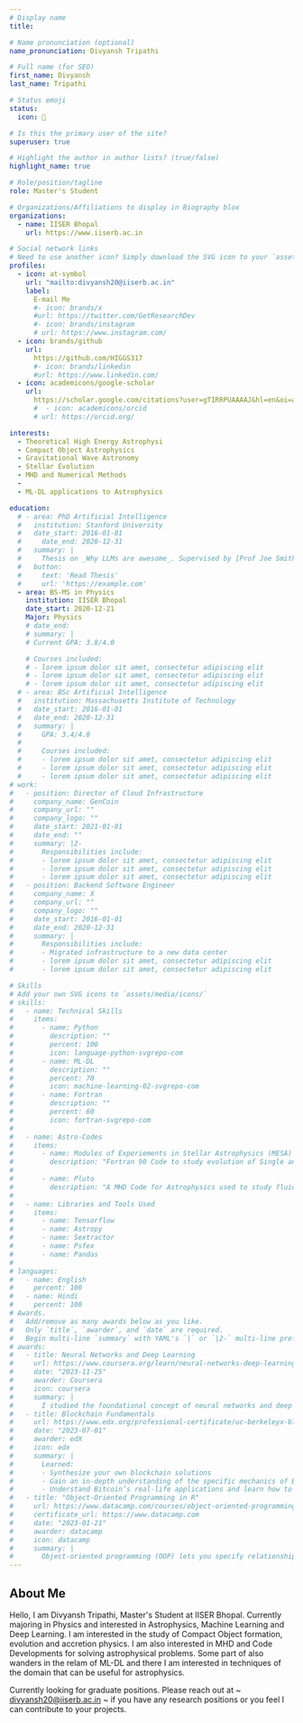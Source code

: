 ```yaml
---
# Display name
title:

# Name pronunciation (optional)
name_pronunciation: Divyansh Tripathi

# Full name (for SEO)
first_name: Divyansh
last_name: Tripathi

# Status emoji
status:
  icon: 🚀

# Is this the primary user of the site?
superuser: true

# Highlight the author in author lists? (true/false)
highlight_name: true

# Role/position/tagline
role: Master's Student

# Organizations/Affiliations to display in Biography blox
organizations:
  - name: IISER Bhopal
    url: https://www.iiserb.ac.in

# Social network links
# Need to use another icon? Simply download the SVG icon to your `assets/media/icons/` folder.
profiles:
  - icon: at-symbol
    url: "mailto:divyansh20@iiserb.ac.in"
    label:
      E-mail Me
      #- icon: brands/x
      #url: https://twitter.com/GetResearchDev
      #- icon: brands/instagram
      # url: https://www.instagram.com/
  - icon: brands/github
    url:
      https://github.com/HIGGS317
      #- icon: brands/linkedin
      #url: https://www.linkedin.com/
  - icon: academicons/google-scholar
    url:
      https://scholar.google.com/citations?user=gTIRRPUAAAAJ&hl=en&oi=ao
      #  - icon: academicons/orcid
      # url: https://orcid.org/

interests:
  - Theoretical High Energy Astrophysi
  - Compact Object Astrophysics
  - Gravitational Wave Astronomy
  - Stellar Evolution
  - MHD and Numerical Methods
  -
  - ML-DL applications to Astrophysics

education:
  # - area: PhD Artificial Intelligence
  #   institution: Stanford University
  #   date_start: 2016-01-01
  #     date_end: 2020-12-31
  #   summary: |
  #     Thesis on _Why LLMs are awesome_. Supervised by [Prof Joe Smith](https://example.com). Presented papers at 5 IEEE conferences with the contributions being published in 2 Springer journals.
  #   button:
  #     text: 'Read Thesis'
  #     url: 'https://example.com'
  - area: BS-MS in Physics
    institution: IISER Bhopal
    date_start: 2020-12-21
    Major: Physics
    # date_end:
    # summary: |
    # Current GPA: 3.8/4.0

    # Courses included:
    # - lorem ipsum dolor sit amet, consectetur adipiscing elit
    # - lorem ipsum dolor sit amet, consectetur adipiscing elit
    # - lorem ipsum dolor sit amet, consectetur adipiscing elit
  # - area: BSc Artificial Intelligence
  #   institution: Massachusetts Institute of Technology
  #   date_start: 2016-01-01
  #   date_end: 2020-12-31
  #   summary: |
  #     GPA: 3.4/4.0
  #
  #     Courses included:
  #     - lorem ipsum dolor sit amet, consectetur adipiscing elit
  #     - lorem ipsum dolor sit amet, consectetur adipiscing elit
  #     - lorem ipsum dolor sit amet, consectetur adipiscing elit
# work:
#   - position: Director of Cloud Infrastructure
#     company_name: GenCoin
#     company_url: ""
#     company_logo: ""
#     date_start: 2021-01-01
#     date_end: ""
#     summary: |2-
#       Responsibilities include:
#       - lorem ipsum dolor sit amet, consectetur adipiscing elit
#       - lorem ipsum dolor sit amet, consectetur adipiscing elit
#       - lorem ipsum dolor sit amet, consectetur adipiscing elit
#   - position: Backend Software Engineer
#     company_name: X
#     company_url: ""
#     company_logo: ""
#     date_start: 2016-01-01
#     date_end: 2020-12-31
#     summary: |
#       Responsibilities include:
#       - Migrated infrastructure to a new data center
#       - lorem ipsum dolor sit amet, consectetur adipiscing elit
#       - lorem ipsum dolor sit amet, consectetur adipiscing elit

# Skills
# Add your own SVG icons to `assets/media/icons/`
# skills:
#   - name: Technical Skills
#     items:
#       - name: Python
#         description: ""
#         percent: 100
#         icon: language-python-svgrepo-com
#       - name: ML-DL
#         description: ""
#         percent: 70
#         icon: machine-learning-02-svgrepo-com
#       - name: Fortran
#         description: ""
#         percent: 60
#         icon: fortran-svgrepo-com
#
#   - name: Astro-Codes
#     items:
#       - name: Modules of Experiements in Stellar Astrophysics (MESA)
#         description: "Fortran 90 Code to study evolution of Single and Binary Stars"
#
#       - name: Pluto
#         description: "A MHD Code for Astrophysics used to study fluids and plasmas"
#
#   - name: Libraries and Tools Used
#     items:
#       - name: Tensorflow
#       - name: Astropy
#       - name: Sextractor
#       - name: Psfex
#       - name: Pandas
#
# languages:
#   - name: English
#     percent: 100
#   - name: Hindi
#     percent: 100
# Awards.
#   Add/remove as many awards below as you like.
#   Only `title`, `awarder`, and `date` are required.
#   Begin multi-line `summary` with YAML's `|` or `|2-` multi-line prefix and indent 2 spaces below.
# awards:
#   - title: Neural Networks and Deep Learning
#     url: https://www.coursera.org/learn/neural-networks-deep-learning
#     date: "2023-11-25"
#     awarder: Coursera
#     icon: coursera
#     summary: |
#       I studied the foundational concept of neural networks and deep learning. By the end, I was familiar with the significant technological trends driving the rise of deep learning; build, train, and apply fully connected deep neural networks; implement efficient (vectorized) neural networks; identify key parameters in a neural network’s architecture; and apply deep learning to your own applications.
#   - title: Blockchain Fundamentals
#     url: https://www.edx.org/professional-certificate/uc-berkeleyx-blockchain-fundamentals
#     date: "2023-07-01"
#     awarder: edX
#     icon: edx
#     summary: |
#       Learned:
#       - Synthesize your own blockchain solutions
#       - Gain an in-depth understanding of the specific mechanics of Bitcoin
#       - Understand Bitcoin’s real-life applications and learn how to attack and destroy Bitcoin, Ethereum, smart contracts and Dapps, and alternatives to Bitcoin’s Proof-of-Work consensus algorithm
#   - title: "Object-Oriented Programming in R"
#     url: https://www.datacamp.com/courses/object-oriented-programming-with-s3-and-r6-in-r
#     certificate_url: https://www.datacamp.com
#     date: "2023-01-21"
#     awarder: datacamp
#     icon: datacamp
#     summary: |
#       Object-oriented programming (OOP) lets you specify relationships between functions and the objects that they can act on, helping you manage complexity in your code. This is an intermediate level course, providing an introduction to OOP, using the S3 and R6 systems. S3 is a great day-to-day R programming tool that simplifies some of the functions that you write. R6 is especially useful for industry-specific analyses, working with web APIs, and building GUIs.
---
```


## About Me

Hello, I am Divyansh Tripathi, Master's Student at IISER Bhopal. Currently majoring in Physics and interested in Astrophysics, Machine Learning and Deep Learning.
I am interested in the study of Compact Object formation, evolution and accretion physics. I am also interested in MHD and Code Developments for solving astrophysical problems.
Some part of also wanders in the relam of ML-DL and there I am interested in techniques of the domain that can be useful for astrophysics.

Currently looking for graduate positions.
Please reach out at ~ divyansh20@iiserb.ac.in ~ if you have any research positions or you feel I can contribute to your projects.
